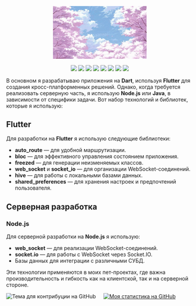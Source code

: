 
<div id="header" align="center">
  <img src="https://github.com/efedotof/efedotof/blob/6311b742097e5791760304a71cda632da2624db6/readmi_images/back.gif" width="50%"/>
</div>



<p align="center">
  <img src="https://img.shields.io/badge/JavaScript-ffb81c?style=for-the-badge&logo=javascript&logoColor=ffffff" />
  <img src="https://img.shields.io/badge/Node.js-6da55f?style=for-the-badge&logo=node.js&logoColor=ffffff" />
  <img src="https://img.shields.io/badge/React-61dafb?style=for-the-badge&logo=react&logoColor=black" />
  <img src="https://img.shields.io/badge/Flutter-02569B?style=for-the-badge&logo=flutter&logoColor=white" />
  <img src="https://img.shields.io/badge/HTML5-E34F26?style=for-the-badge&logo=html5&logoColor=ffffff" />
  <img src="https://img.shields.io/badge/CSS3-1572b6?style=for-the-badge&logo=css3&logoColor=ffffff" />
  <img src="https://img.shields.io/badge/MongoDB-47A248?style=for-the-badge&logo=mongodb&logoColor=ffffff" />
  <img src="https://img.shields.io/badge/Java-007396?style=for-the-badge&logo=java&logoColor=ffffff" />
</p>

В основном я разрабатываю приложения на **Dart**, используя **Flutter** для создания кросс-платформенных решений. Однако, когда требуется реализовать серверную часть, я использую **Node.js** или **Java**, в зависимости от специфики задачи. Вот набор технологий и библиотек, которые я использую:

## Flutter

Для разработки на **Flutter** я использую следующие библиотеки:

- **auto_route** — для удобной маршрутизации.
- **bloc** — для эффективного управления состоянием приложения.
- **freezed** — для генерации неизменяемых классов.
- **web_socket** и **socket_io** — для организации WebSocket-соединений.
- **hive** — для работы с локальными базами данных.
- **shared_preferences** — для хранения настроек и предпочтений пользователя.

## Серверная разработка

### Node.js

Для серверной разработки на **Node.js** я использую:

- **web_socket** — для реализации WebSocket-соединений.
- **socket.io** — для работы с WebSocket через Socket.IO.
- Базы данных для интеграции с различными СУБД.

Эти технологии применяются в моих пет-проектах, где важна производительность и гибкость как на клиентской, так и на серверной стороне.


<div style="display: grid; grid-template-columns: 1fr 1fr; gap: 20px;">
 
  <img src="https://github-readme-stats.vercel.app/api/top-langs/?username=efedotof&langs_count=10&theme=radical&layout=compact" alt="Тема для контрибуции на GitHub" />
  <a href="https://github.com/efedotof/github-readme-stats">
    <img src="https://github-readme-stats.vercel.app/api?username=efedotof&show_icons=true&hide_title=true&count_private=true&hide=prs&theme=dark" alt="Моя статистика на GitHub" />
  </a>
</div>


